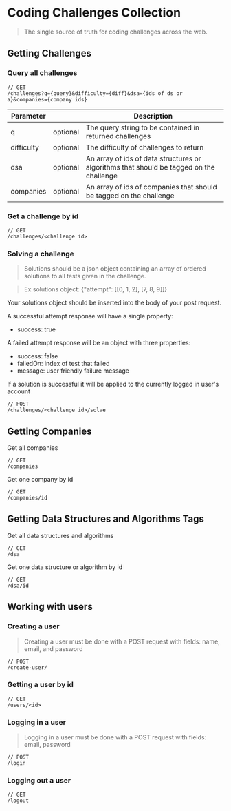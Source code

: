 # Coding Challenges Collection

> The single source of truth for coding challenges across the web.

## Getting Challenges

### Query all challenges

```
// GET
/challenges?q={query}&difficulty={diff}&dsa={ids of ds or a}&companies={company ids}
```

| Parameter |           | Description            |
|-----------|-----------|------------------------|
| q         | optional  | The query string to be contained in returned challenges|
| difficulty| optional  | The difficulty of challenges to return|
| dsa       | optional  | An array of ids of data structures or algorithms that should be tagged on the challenge|
| companies | optional  | An array of ids of  companies that should be tagged on the challenge|

### Get a challenge by id
```
// GET
/challenges/<challenge id>
```

### Solving a challenge

> Solutions should be a json object containing an array of ordered solutions to all tests given in the challenge.

> Ex solutions object: {"attempt": [[0, 1, 2], [7, 8, 9]]}

Your solutions object should be inserted into the body of your post request.

A successful attempt response will have a single property:
* success: true

A failed attempt response will be an object with three properties:
* success: false
* failedOn: index of test that failed
* message: user friendly failure message

If a solution is successful it will be applied to the currently logged in user's account

```
// POST
/challenges/<challenge id>/solve
```

## Getting Companies
Get all companies
```
// GET
/companies
```

Get one company by id
```
// GET
/companies/id
```


## Getting Data Structures and Algorithms Tags
Get all data structures and algorithms
```
// GET
/dsa
```

Get one data structure or algorithm by id
```
// GET
/dsa/id
```

## Working with users

### Creating a user
> Creating a user must be done with a POST request with fields: name, email, and password
```
// POST
/create-user/
```

### Getting a user by id
```
// GET
/users/<id>
```

### Logging in a user
> Logging in a user must be done with a POST request with fields: email, password
```
// POST
/login
```

### Logging out a user
```
// GET
/logout
```

###

